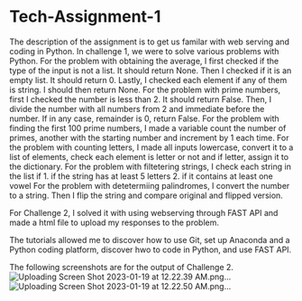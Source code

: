 # Tech-Assignment-1
The description of the assignment is to get us familar with web serving and coding in Python. 
In challenge 1, we were to solve various problems with Python. For the problem with obtaining the average, I first checked if the type of the input is not a list. It should return None. Then I checked if it is an empty list. It should return 0. Lastly, I checked each element if any of them is string. I should then return None. For the problem with prime numbers,  first I checked the number is less than 2. It should return False. Then, I divide the number with all numbers from 2 and immediate before the number. If in any case, remainder is 0, return False. For the problem with finding the first 100 prime numbers, 
I made a variable count the number of primes, another with the starting number and increment by 1 each time. For the problem with counting letters, I made all inputs lowercase, convert it to a list of elements, check each element is letter or not and if letter, assign it to the dictionary. For the problem with filtetering strings,  I check each string in the list if
    1. if the string has at least 5 letters
    2. if it contains at least one vowel
For the problem with detetermiing palindromes, I convert the number to a string. Then I flip the string and compare original and flipped version. 

For Challenge 2, I solved it with using webserving through FAST API and made a html file to upload my responses to the problem.

The tutorials allowed me to discover how to use Git, set up Anaconda and a Python coding platform, discover hwo to code in Python, and use FAST API.

The following screenshots are for the output of Challenge 2.
![Uploading Screen Shot 2023-01-19 at 12.22.39 AM.png…]()
![Uploading Screen Shot 2023-01-19 at 12.22.50 AM.png…]()
